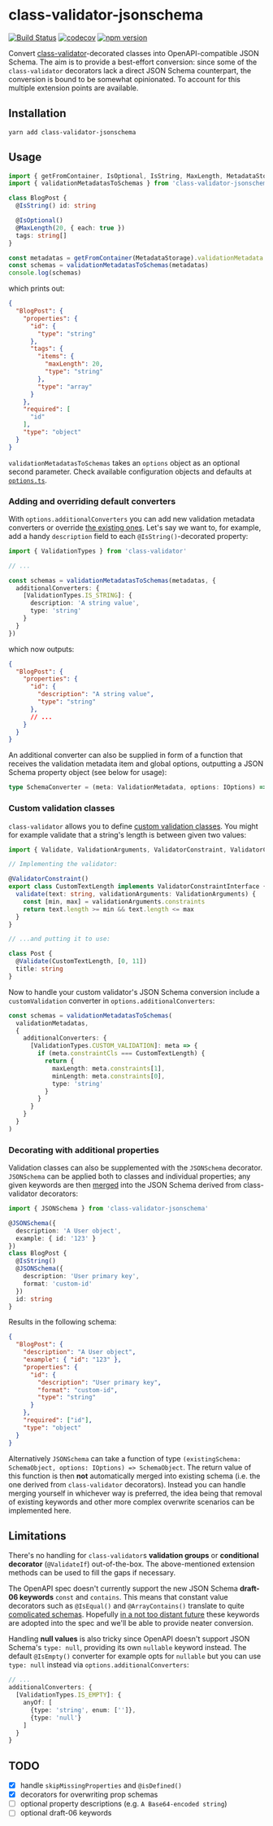 # class-validator-jsonschema
[![Build Status](https://travis-ci.org/epiphone/class-validator-jsonschema.svg?branch=master)](https://travis-ci.org/epiphone/class-validator-jsonschema) [![codecov](https://codecov.io/gh/epiphone/class-validator-jsonschema/branch/master/graph/badge.svg)](https://codecov.io/gh/epiphone/class-validator-jsonschema) [![npm version](https://badge.fury.io/js/class-validator-jsonschema.svg)](https://badge.fury.io/js/class-validator-jsonschema)

Convert [class-validator](https://github.com/typestack/class-validator)-decorated classes into OpenAPI-compatible JSON Schema. The aim is to provide a best-effort conversion: since some of the `class-validator` decorators lack a direct JSON Schema counterpart, the conversion is bound to be somewhat opinionated. To account for this multiple extension points are available.

## Installation

`yarn add class-validator-jsonschema`

## Usage

```typescript
import { getFromContainer, IsOptional, IsString, MaxLength, MetadataStorage } from 'class-validator'
import { validationMetadatasToSchemas } from 'class-validator-jsonschema'

class BlogPost {
  @IsString() id: string

  @IsOptional()
  @MaxLength(20, { each: true })
  tags: string[]
}

const metadatas = getFromContainer(MetadataStorage).validationMetadata
const schemas = validationMetadatasToSchemas(metadatas)
console.log(schemas)
```

which prints out:

```json
{
  "BlogPost": {
    "properties": {
      "id": {
        "type": "string"
      },
      "tags": {
        "items": {
          "maxLength": 20,
          "type": "string"
        },
        "type": "array"
      }
    },
    "required": [
      "id"
    ],
    "type": "object"
  }
}
```

`validationMetadatasToSchemas` takes an `options` object as an optional second parameter. Check available configuration objects and defaults at [`options.ts`](src/options.ts).

### Adding and overriding default converters

With `options.additionalConverters` you can add new validation metadata converters or override [the existing ones](src/defaultConverters.ts). Let's say we want to, for example, add a handy `description` field to each `@IsString()`-decorated property:

```typescript
import { ValidationTypes } from 'class-validator'

// ...

const schemas = validationMetadatasToSchemas(metadatas, {
  additionalConverters: {
    [ValidationTypes.IS_STRING]: {
      description: 'A string value',
      type: 'string'
    }
  }
})
```

which now outputs:

```json
{
  "BlogPost": {
    "properties": {
      "id": {
        "description": "A string value",
        "type": "string"
      },
      // ...
    }
  }
}
```

An additional converter can also be supplied in form of a function that receives the validation metadata item and global options, outputting a JSON Schema property object (see below for usage):

```typescript
type SchemaConverter = (meta: ValidationMetadata, options: IOptions) => SchemaObject | void
```

### Custom validation classes

`class-validator` allows you to define [custom validation classes](https://github.com/typestack/class-validator#custom-validation-classes). You might for example validate that a string's length is between given two values:

```typescript
import { Validate, ValidationArguments, ValidatorConstraint, ValidatorConstraintInterface } from 'class-validator'

// Implementing the validator:

@ValidatorConstraint()
export class CustomTextLength implements ValidatorConstraintInterface {
  validate(text: string, validationArguments: ValidationArguments) {
    const [min, max] = validationArguments.constraints
    return text.length >= min && text.length <= max
  }
}

// ...and putting it to use:

class Post {
  @Validate(CustomTextLength, [0, 11])
  title: string
}
```

Now to handle your custom validator's JSON Schema conversion include a `customValidation` converter in `options.additionalConverters`:

```typescript
const schemas = validationMetadatasToSchemas(
  validationMetadatas,
  {
    additionalConverters: {
      [ValidationTypes.CUSTOM_VALIDATION]: meta => {
        if (meta.constraintCls === CustomTextLength) {
          return {
            maxLength: meta.constraints[1],
            minLength: meta.constraints[0],
            type: 'string'
          }
        }
      }
    }
  }
)
```

### Decorating with additional properties

Validation classes can also be supplemented with the `JSONSchema` decorator. `JSONSchema` can be applied both to classes and individual properties; any given keywords are then [merged](https://lodash.com/docs/4.17.4#merge) into the JSON Schema derived from class-validator decorators:

```typescript
import { JSONSchema } from 'class-validator-jsonschema'

@JSONSchema({
  description: 'A User object',
  example: { id: '123' }
})
class BlogPost {
  @IsString()
  @JSONSchema({
    description: 'User primary key',
    format: 'custom-id'
  })
  id: string
}
```

Results in the following schema:

```json
{
  "BlogPost": {
    "description": "A User object",
    "example": { "id": "123" },
    "properties": {
      "id": {
        "description": "User primary key",
        "format": "custom-id",
        "type": "string"
      }
    },
    "required": ["id"],
    "type": "object"
  }
}
```

Alternatively `JSONSchema` can take a function of type `(existingSchema: SchemaObject, options: IOptions) => SchemaObject`. The return value of this function is then **not** automatically merged into existing schema (i.e. the one derived from `class-validator` decorators). Instead you can handle merging yourself in whichever way is preferred, the idea being that removal of existing keywords and other more complex overwrite scenarios can be implemented here.

## Limitations

There's no handling for `class-validator`s **validation groups** or **conditional decorator** (`@ValidateIf`) out-of-the-box. The above-mentioned extension methods can be used to fill the gaps if necessary.

The OpenAPI spec doesn't currently support the new JSON Schema **draft-06 keywords** `const` and `contains`. This means that constant value decorators such as `@IsEqual()` and `@ArrayContains()` translate to quite [complicated schemas](https://github.com/sahava/gtm-datalayer-test/issues/4). Hopefully [in a not too distant future](https://github.com/OAI/OpenAPI-Specification/issues/1313#issuecomment-335893062) these keywords are adopted into the spec and we'll be able to provide neater conversion.

Handling **null values** is also tricky since OpenAPI doesn't support JSON Schema's `type: null`, providing its own `nullable` keyword instead. The default `@IsEmpty()` converter for example opts for `nullable` but you can use `type: null` instead via `options.additionalConverters`:

```typescript
// ...
additionalConverters: {
  [ValidationTypes.IS_EMPTY]: {
    anyOf: [
      {type: 'string', enum: ['']},
      {type: 'null'}
    ]
  }
}
```

## TODO

- [x] handle `skipMissingProperties` and `@isDefined()`
- [x] decorators for overwriting prop schemas
- [ ] optional property descriptions (e.g. `A Base64-encoded string`)
- [ ] optional draft-06 keywords
